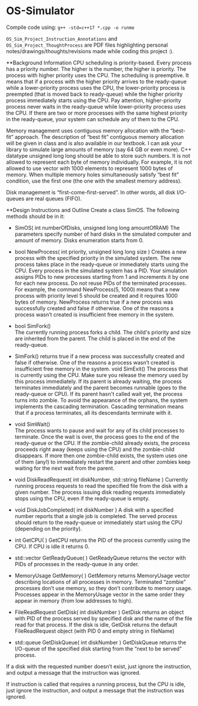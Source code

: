 # OS-Simulator
Compile code using: `g++ -std=c++17 *.cpp -o runme`

`OS_Sim_Project_Instruction_Annotations` and `OS_Sim_Project_ThoughtProcess` are PDF files highlighting personal notes/drawings/thoughts/revisions made while coding this project :).

**Background Information
CPU scheduling is priority-based. Every process has a priority number. The higher is the number, the higher is priority. The process with higher priority uses the CPU. The scheduling is preemptive. It means that if a process with the higher priority arrives to the ready-queue while a lower-priority process uses the CPU, the lower-priority process is preempted (that is moved back to ready-queue) while the higher priority process immediately starts using the CPU. Pay attention, higher-priority process never waits in the ready-queue while lower-priority process uses the CPU.
If there are two or more processes with the same highest priority in the ready-queue, your system can schedule any of them to the CPU.

Memory management uses contiguous memory allocation with the “best-fit” approach. The description of “best fit” contiguous memory allocation will be given in class and is also available in our textbook.
I can ask your library to simulate large amounts of memory (say 64 GB or even more). C++ datatype unsigned long long should be able to store such numbers.
It is not allowed to represent each byte of memory individually. For example, it is not allowed to use vector with 1000 elements to represent 1000 bytes of memory.
When multiple memory holes simultaneously satisfy “best fit” condition, use the first one (the one with the smallest memory address).
 
Disk management is “first-come-first-served”. In other words, all disk I/O-queues are real queues (FIFO).

**Design Instructions and Outline
Create a class SimOS. The following methods should be in it:
 
- SimOS( int numberOfDisks, unsigned long long amountOfRAM)
The parameters specify number of hard disks in the simulated computer and amount of memory.
Disks enumeration starts from 0.

- bool NewProcess( int priority, unsigned long long size )
Creates a new process with the specified priority in the simulated system. The new process takes place in the ready-queue or immediately starts using the CPU.
Every process in the simulated system has a PID. Your simulation assigns PIDs to new processes starting from 1 and increments it by one for each new process. Do not reuse PIDs of the terminated processes.
For example, the command NewProcess(5, 1000) means that a new process with priority level 5 should be created and it requires 1000 bytes of memory.
NewProcess returns true if a new process was successfully created and false if otherwise. One of the reasons a process wasn’t created is insufficient free memory in the system.

- bool SimFork()       
The currently running process forks a child. The child's priority and size are inherited from the parent. The child is placed in the end of the ready-queue.

- SimFork() returns true if a new process was successfully created and false if otherwise. One of the reasons a process wasn’t created is insufficient free memory in the system.
void SimExit()
The process that is currently using the CPU. Make sure you release the memory used by this process immediately. If its parent is already waiting, the process terminates immediately and the parent becomes runnable (goes to the ready-queue or CPU). If its parent hasn't called wait yet, the process turns into zombie.
To avoid the appearance of the orphans, the system implements the cascading termination. Cascading termination means that if a process terminates, all its descendants terminate with it.

- void SimWait()       
The process wants to pause and wait for any of its child processes to terminate. Once the wait is over, the process goes to the end of the ready-queue or the CPU. If the zombie-child already exists, the process proceeds right away (keeps using the CPU) and the zombie-child disappears. If more then one zombie-child exists, the system uses one of them (any!) to immediately restart the parent and other zombies keep waiting for the next wait from the parent.

- void DiskReadRequest( int diskNumber, std::string fileName )
Currently running process requests to read the specified file from the disk with a given number. The process issuing disk reading requests immediately stops using the CPU, even if the ready-queue is empty.

- void DiskJobCompleted( int diskNumber )
A disk with a specified number reports that a single job is completed. The served process should return to the ready-queue or immediately start using the CPU (depending on the priority).

- int GetCPU( )
GetCPU returns the PID of the process currently using the CPU. If CPU is idle it returns 0.

- std::vector<int> GetReadyQueue( )
GetReadyQueue returns the vector with PIDs of processes in the ready-queue in any order.

 - MemoryUsage GetMemory( )
GetMemory returns MemoryUsage vector describing locations of all processes in memory.
Terminated “zombie” processes don’t use memory, so they don’t contribute to memory usage.
Processes appear in the MemoryUsage vector in the same order they appear in memory (from low addresses to high).

 - FileReadRequest GetDisk( int diskNumber )
GetDisk returns an object with PID of the process served by specified disk and the name of the file read for that process. If the disk is idle, GetDisk returns the default FileReadRequest object (with PID 0 and empty string in fileName) 

 - std::queue<FileReadRequest> GetDiskQueue( int diskNumber )
GetDiskQueue returns the I/O-queue of the specified disk starting from the “next to be served” process.
 
 
If a disk with the requested number doesn’t exist, just ignore the instruction, and output a message that the instruction was ignored.
 
If instruction is called that requires a running process, but the CPU is idle, just ignore the instruction, and output a message that the instruction was ignored.

